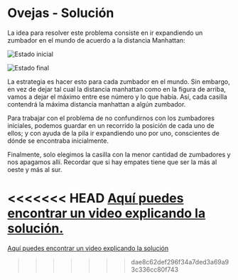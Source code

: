 # Ovejas - Solución

La idea para resolver este problema consiste en ir expandiendo un zumbador en el mundo de acuerdo a la distancia Manhattan:

![Estado inicial](no_expandido.png)

![Estado final](expandido.png)

La estrategia es hacer esto para cada zumbador en el mundo. Sin embargo, en vez de dejar tal cual la distancia manhattan como en la figura de arriba, vamos a dejar el máximo entre ese número y lo que había. Así, cada casilla contendrá la máxima distancia manhattan a algún zumbador.

Para trabajar con el problema de no confundirnos con los zumbadores iniciales, podemos guardar en un recorrido la posición de cada uno de ellos; y con ayuda de la pila ir expandiendo uno por uno, conscientes de dónde se encontraba inicialmente.

Finalmente, solo elegimos la casilla con la menor cantidad de zumbadores y nos apagamos allí. Recordar que si hay empates tiene que ser la más al oeste y más al sur.

<<<<<<< HEAD
[Aquí puedes encontrar un video explicando la solución.](https://www.youtube.com/watch?v=SQ7rOzu_c_M)
=======
[Aquí puedes encontrar un video explicando la solución](https://www.youtube.com/watch?v=SQ7rOzu_c_M)
>>>>>>> dae8c62def296f34a7ded3a69a93c336cc80f743
